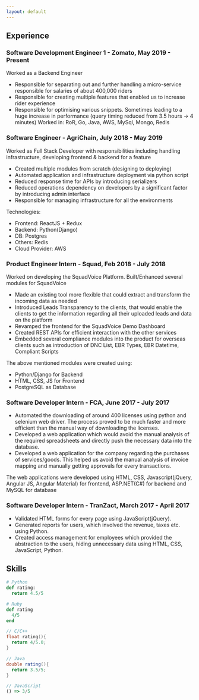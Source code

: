 ```yaml
--- 
layout: default
---
```


## Experience

### Software Development Engineer 1 - Zomato, May 2019 - Present

Worked as a Backend Engineer

* Responsible for separating out and further handling a micro-service responsible for salaries of about 400,000 riders
* Responsible for creating multiple features that enabled us to increase rider experience
* Responsible for optimising various snippets. Sometimes leading to a huge increase in performance (query timing reduced from 3.5 hours -> 4 minutes)
Worked in: RoR, Go, Java, AWS, MySql, Mongo, Redis

### Software Engineer - AgriChain, July 2018 - May 2019

Worked as Full Stack Developer with responsibilities including handling infrastructure, developing frontend & backend for a feature 

* Created multiple modules from scratch (designing to deploying)
* Automated application and infrastructure deployment via python script
* Reduced response time for APIs by introducing serializers
* Reduced operations dependency on developers by a significant factor by introducing admin interface
* Responsible for managing infrastructure for all the environments

Technologies:

* Frontend: ReactJS + Redux
* Backend: Python(Django)
* DB: Postgres
* Others: Redis
* Cloud Provider: AWS

### Product Engineer Intern - Squad, Feb 2018 - July 2018

Worked on developing the SquadVoice Platform. Built/Enhanced several modules for SquadVoice

* Made an existing tool more flexible that could extract and transform the incoming data as needed
* Introduced Leads Transparency to the clients, that would enable the clients to get the information regarding all their uploaded leads and data on the platform
* Revamped the frontend for the SquadVoice Demo Dashboard 
* Created REST APIs for efficient interaction with the other services
* Embedded several compliance modules into the product for overseas clients such as introduction of DNC List, EBR Types, EBR Datetime, Compliant Scripts

The above mentioned modules were created using:

* Python/Django for Backend
* HTML, CSS, JS for Frontend
* PostgreSQL as Database

### Software Developer Intern - FCA, June 2017 - July 2017

* Automated the downloading of around 400 licenses using python and selenium web driver. The process proved to be much faster and more efficient than the manual way of downloading the licenses.
* Developed a web application which would avoid the manual analysis of the required spreadsheets and directly push the necessary data into the database.
* Developed a web application for the company regarding the purchases of services/goods. This helped us avoid the manual analysis of invoice mapping and manually getting approvals for every transactions. 

The web applications were developed using HTML, CSS, Javascript(jQuery, Angular JS, Angular Material) for frontend, ASP.NET(C#) for backend and MySQL for database

### Software Developer Intern - TranZact, March 2017 - April 2017

* Validated HTML forms for every page using JavaScript(jQuery).
* Generated reports for users, which involved the revenue, taxes etc. using Python.
* Created access management for employees which provided the abstraction to the users, hiding unnecessary data using HTML, CSS, JavaScript, Python.

## Skills

```python
# Python
def rating:
  return 4.5/5
```

```ruby
# Ruby
def rating
  4/5
end
```

```cpp
// C/C++
float rating(){
  return 4/5.0;
}
```

```java
// Java
double rating(){
  return 3.5/5;
}
```

```javascript
// JavaScript
() => 3/5
```
